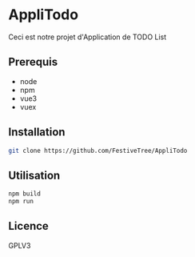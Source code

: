 # AppliTodo

Ceci est notre projet d'Application de TODO List

## Prerequis

- node
- npm
- vue3
- vuex

## Installation

```bash
git clone https://github.com/FestiveTree/AppliTodo
```

## Utilisation

```bash
npm build
npm run
```

## Licence

GPLV3
